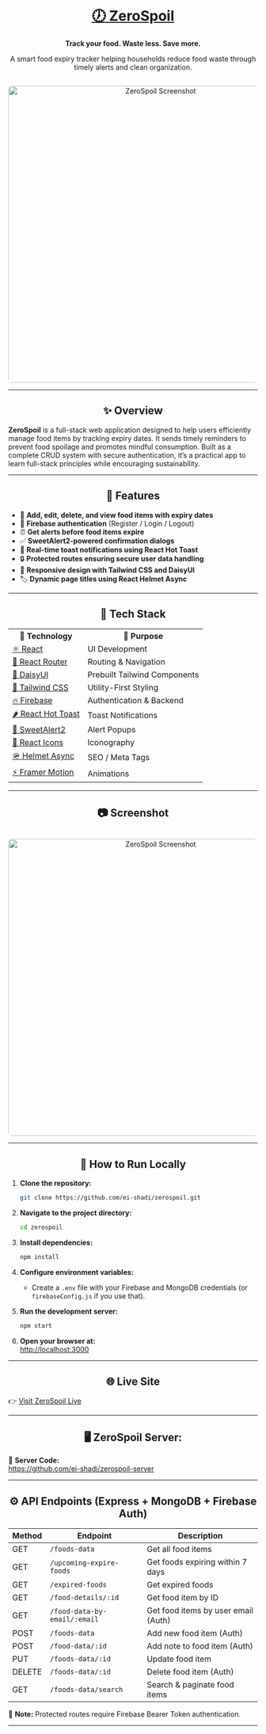 
<div align="center">
  <h1>
    <a href="https://zerospoil.netlify.app/" target="_blank" rel="noopener noreferrer">
      🕖 ZeroSpoil
    </a>
  </h1>
  <p><strong>Track your food. Waste less. Save more.</strong></p>
  <p>A smart food expiry tracker helping households reduce food waste through timely alerts and clean organization.</p>
  <img src="https://your-image-link-here.com/screenshot.png" alt="ZeroSpoil Screenshot" width="600" style="border-radius:8px; margin-top:15px" />
</div>

---

<h2 align="center">✨ Overview</h2>

**ZeroSpoil** is a full-stack web application designed to help users efficiently manage food items by tracking expiry dates. It sends timely reminders to prevent food spoilage and promotes mindful consumption. Built as a complete CRUD system with secure authentication, it’s a practical app to learn full-stack principles while encouraging sustainability.

---

<h2 align="center">🚀 Features</h2>

* 🔖 **Add, edit, delete, and view food items with expiry dates**  
* 🔐 **Firebase authentication** (Register / Login / Logout)  
* ⏰ **Get alerts before food items expire**  
* ✅ **SweetAlert2-powered confirmation dialogs**  
* 💬 **Real-time toast notifications using React Hot Toast**  
* 🔒 **Protected routes ensuring secure user data handling**  
* 📱 **Responsive design with Tailwind CSS and DaisyUI**  
* 🏷️ **Dynamic page titles using React Helmet Async**  

---

<h2 align="center">🧪 Tech Stack</h2>

<table align="center">
  <tr>
    <th>🧠 Technology</th>
    <th>🔧 Purpose</th>
  </tr>
  <tr>
    <td><a href="https://reactjs.org/" target="_blank">⚛ React</a></td>
    <td>UI Development</td>
  </tr>
  <tr>
    <td><a href="https://reactrouter.com/" target="_blank">🔁 React Router</a></td>
    <td>Routing & Navigation</td>
  </tr>
  <tr>
    <td><a href="https://daisyui.com/" target="_blank">🌼 DaisyUI</a></td>
    <td>Prebuilt Tailwind Components</td>
  </tr>
  <tr>
    <td><a href="https://tailwindcss.com/" target="_blank">💨 Tailwind CSS</a></td>
    <td>Utility-First Styling</td>
  </tr>
  <tr>
    <td><a href="https://firebase.google.com/" target="_blank">🔥 Firebase</a></td>
    <td>Authentication & Backend</td>
  </tr>
  <tr>
    <td><a href="https://react-hot-toast.com/" target="_blank">🌶 React Hot Toast</a></td>
    <td>Toast Notifications</td>
  </tr>
  <tr>
    <td><a href="https://sweetalert2.github.io/" target="_blank">🍬 SweetAlert2</a></td>
    <td>Alert Popups</td>
  </tr>
  <tr>
    <td><a href="https://react-icons.github.io/react-icons/" target="_blank">🎨 React Icons</a></td>
    <td>Iconography</td>
  </tr>
  <tr>
    <td><a href="https://github.com/staylor/react-helmet-async" target="_blank">🪖 Helmet Async</a></td>
    <td>SEO / Meta Tags</td>
  </tr>
  <tr>
    <td><a href="https://www.npmjs.com/package/framer-motion" target="_blank">⚡ Framer Motion</a></td>
    <td>Animations</td>
  </tr>
</table>

---

<h2 align="center">📷 Screenshot</h2>

<div align="center">
  <img src="https://i.ibb.co.com/VWJstPjB/Zero-Spoil.png" alt="ZeroSpoil Screenshot" width="600" style="border-radius:8px; margin-top:15px" />
</div>

---

<h2 align="center">🚀 How to Run Locally</h2>

1. **Clone the repository:**  
   ```bash
   git clone https://github.com/ei-shadi/zerospoil.git
   ```

2. **Navigate to the project directory:**  
   ```bash
   cd zerospoil
   ```

3. **Install dependencies:**  
   ```bash
   npm install
   ```

4. **Configure environment variables:**  
   - Create a `.env` file with your Firebase and MongoDB credentials (or `firebaseConfig.js` if you use that).

5. **Run the development server:**  
   ```bash
   npm start
   ```

6. **Open your browser at:**  
   [http://localhost:3000](http://localhost:3000)

---

<h2 align="center">🌐 Live Site</h2>

👉 <a href="https://zerospoil.netlify.app/" target="_blank" rel="noopener noreferrer">Visit ZeroSpoil Live</a>

---

<h2 align="center">🖥️ ZeroSpoil Server:</h2>

🌟 **Server Code:**  
<a href="https://github.com/ei-shadi/zerospoil-server" target="_blank" rel="noopener noreferrer">https://github.com/ei-shadi/zerospoil-server</a>

---

<h2 align="center">⚙️ API Endpoints (Express + MongoDB + Firebase Auth)</h2>

| Method | Endpoint                    | Description                          |
|--------|-----------------------------|------------------------------------|
| GET    | `/foods-data`               | Get all food items                  |
| GET    | `/upcoming-expire-foods`   | Get foods expiring within 7 days   |
| GET    | `/expired-foods`           | Get expired foods                  |
| GET    | `/food-details/:id`        | Get food item by ID                |
| GET    | `/food-data-by-email/:email`| Get food items by user email (Auth)|
| POST   | `/foods-data`              | Add new food item (Auth)           |
| POST   | `/food-data/:id`           | Add note to food item (Auth)       |
| PUT    | `/foods-data/:id`          | Update food item                   |
| DELETE | `/foods-data/:id`          | Delete food item (Auth)            |
| GET    | `/foods-data/search`       | Search & paginate food items       |

🔐 **Note:** Protected routes require Firebase Bearer Token authentication.

---

